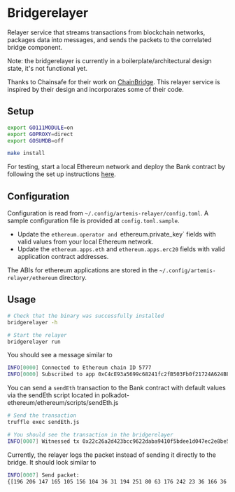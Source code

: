 # Bridgerelayer

Relayer service that streams transactions from blockchain networks, packages data into messages, and sends the packets to the correlated bridge component.

Note: the bridgerelayer is currently in a boilerplate/architectural design state, it's not functional yet.

Thanks to Chainsafe for their work on [ChainBridge](https://github.com/ChainSafe/ChainBridge). This relayer service
is inspired by their design and incorporates some of their code.

## Setup

```bash
export GO111MODULE=on
export GOPROXY=direct
export GOSUMDB=off

make install
```

For testing, start a local Ethereum network and deploy the Bank contract by following the set up instructions [here](../ethereum/README.md).


## Configuration

Configuration is read from `~/.config/artemis-relayer/config.toml`. A sample configuration file is provided at `config.toml.sample`.

* Update the `ethereum.operator and `ethereum.private_key` fields with valid values from your local Ethereum network.
* Update the `ethereum.apps.eth` and `ethereum.apps.erc20` fields with valid application contract addresses.

The ABIs for ethereum applications are stored in the `~/.config/artemis-relayer/ethereum` directory.

## Usage

```bash
# Check that the binary was successfully installed
bridgerelayer -h

# Start the relayer
bridgerelayer run
```

You should see a message similar to
```bash
INFO[0000] Connected to Ethereum chain ID 5777
INFO[0000] Subscribed to app 0xC4cE93a5699c68241fc2fB503Fb0f21724A624BB
```

You can send a `sendEth` transaction to the Bank contract with default values via the sendEth script located in polkadot-ethereum/ethereum/scripts/sendEth.js

```bash
# Send the transaction
truffle exec sendEth.js

# You should see the transaction in the bridgerelayer
INFO[0007] Witnessed tx 0x22c26a2d423bcc9622daba9410f5bdee1d047ec2e8be5c112a01b64224dbea5e on app 0xC4cE93a5699c68241fc2fB503Fb0f21724A624BB
```

Currently, the relayer logs the packet instead of sending it directly to the bridge. It should look similar to
```bash
INFO[0007] Send packet:
{[196 206 147 165 105 156 104 36 31 194 251 80 63 176 242 23 36 166 36 187 0 0 0 0 0 0 0 0 0 0 0 0] {{[249 1 250 148 196 206 147 165 105 156 104 36 31 194 251 80 63 176 242 23 36 166 36 187 225 160 38 100 19 190 87 0 206 141 213 172 107 154 125 251 171 233 155 62 69 202 233 166 138 194 117 120 88 113 11 64 26 56 185 1 192 0 0 0 0 0 0 0 0 0 0 0 0 0 0 0 0 0 0 0 0 0 0 0 0 0 0 0 0 0 0 0 96 0 0 0 0 0 0 0 0 0 0 0 0 0 0 0 0 0 0 0 0 0 0 0 0 0 0 0 0 0 0 0 192 0 0 0 0 0 0 0 0 0 0 0 0 0 0 0 0 0 0 0 0 0 0 0 0 0 0 0 0 0 0 1 0 0 0 0 0 0 0 0 0 0 0 0 0 0 0 0 0 0 0 0 0 0 0 0 0 0 0 0 0 0 0 0 48 116 97 114 103 101 116 32 97 112 112 108 105 99 97 116 105 111 110 39 115 32 117 110 105 113 117 101 32 115 117 98 115 116 114 97 116 101 32 105 100 101 110 116 105 102 105 101 114 0 0 0 0 0 0 0 0 0 0 0 0 0 0 0 0 0 0 0 0 0 0 0 0 0 0 0 0 0 0 0 0 0 0 0 0 0 0 0 0 0 0 0 0 0 0 0 7 115 101 110 100 69 84 72 0 0 0 0 0 0 0 0 0 0 0 0 0 0 0 0 0 0 0 0 0 0 0 0 0 0 0 0 0 0 0 0 0 0 0 0 0 0 0 0 0 0 0 0 0 0 0 0 0 0 0 0 0 0 0 0 151 17 95 110 32 4 215 180 204 214 185 213 171 52 227 9 9 224 246 18 205 49 70 82 77 77 56 80 69 105 87 88 89 97 120 55 114 112 83 54 88 52 88 90 88 49 97 65 65 120 83 87 120 49 67 114 75 84 121 114 86 89 104 86 50 52 102 103 0 0 0 0 0 0 0 0 0 0 0 0 0 0 0 0 0 0 0 0 0 0 0 0 0 0 0 0 0 0 0 0 0 0 0 0 0 0 0 0 0 0 0 0 0 0 0 0 0 0 0 10 0 0 0 0 0 0 0 0 0 0 0 0 0 0 0 0 0 0 0 0 0 0 0 0 0 0 0 0 0 0 0 72 0 0 0 0 0 0 0 0 0] {[240 226 133 71 131 90 191 98 228 147 243 241 207 55 102 89 130 95 112 225 127 230 50 235 143 143 114 76 15 7 173 94] [157 1 12 70 186 234 126 129 134 227 42 230 20 207 194 178 194 58 35 113 16 85 195 47 164 221 242 239 100 159 75 44 35 195 162 146 204 63 203 91 149 186 154 126 132 92 126 7 63 253 109 238 50 16 94 3 109 21 52 29 85 202 202 78 0]}}}}
```
